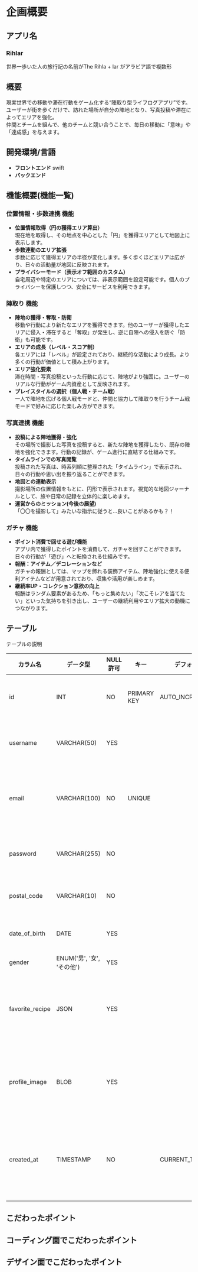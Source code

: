 # 企画概要

## アプリ名
### Rihlar
世界一歩いた人の旅行記の名前がThe Rihla + lar がアラビア語で複数形

## 概要
現実世界での移動や滞在行動をゲーム化する“陣取り型ライフログアプリ”です。<br>
ユーザーが街を歩くだけで、訪れた場所が自分の陣地となり、写真投稿や滞在によってエリアを強化。<br>
仲間とチームを組んで、他のチームと競い合うことで、毎日の移動に「意味」や「達成感」を与えます。


## 開発環境/言語
- **フロントエンド**
    swift
- **バックエンド**
    
  
## 機能概要(機能一覧)
### 位置情報・歩数連携 機能
- **位置情報取得（円の獲得エリア算出）**
<br>現在地を取得し、その地点を中心とした「円」を獲得エリアとして地図上に表示します。
- **歩数連動のエリア拡張**
<br>歩数に応じて獲得エリアの半径が変化します。多く歩くほどエリアは広がり、日々の活動量が地図に反映されます。
- **プライバシーモード（表示オフ範囲のカスタム）**
<br>自宅周辺や特定のエリアについては、非表示範囲を設定可能です。個人のプライバシーを保護しつつ、安全にサービスを利用できます。

### 陣取り 機能
- **陣地の獲得・奪取・防衛**  
移動や行動により新たなエリアを獲得できます。他のユーザーが獲得したエリアに侵入・滞在すると「奪取」が発生し、逆に自陣への侵入を防ぐ「防衛」も可能です。
- **エリアの成長（レベル・スコア制）**
<br>各エリアには「レベル」が設定されており、継続的な活動により成長。より多くの行動が価値として積み上がります。
- **エリア強化要素**
<br>滞在時間・写真投稿といった行動に応じて、陣地がより強固に。ユーザーのリアルな行動がゲーム内資産として反映されます。
- **プレイスタイルの選択（個人戦・チーム戦）**
<br>一人で陣地を広げる個人戦モードと、仲間と協力して陣取りを行うチーム戦モードで好みに応じた楽しみ方ができます。

### 写真連携 機能
- **投稿による陣地獲得・強化**  
その場所で撮影した写真を投稿すると、新たな陣地を獲得したり、既存の陣地を強化できます。行動の記録が、ゲーム進行に直結する仕組みです。
- **タイムラインでの写真閲覧**
<br>投稿された写真は、時系列順に整理された「タイムライン」で表示され、日々の行動や思い出を振り返ることができます。
- **地図との連動表示**
<br>撮影場所の位置情報をもとに、円形で表示されます。視覚的な地図ジャーナルとして、旅や日常の記録を立体的に楽しめます。
- **運営からのミッション(今後の展望)**
<br>「〇〇を撮影して」みたいな指示に従うと...良いことがあるかも？！
    
### ガチャ 機能
- **ポイント消費で回せる遊び機能**  
アプリ内で獲得したポイントを消費して、ガチャを回すことができます。日々の行動が「遊び」へと転換される仕組みです。
- **報酬：アイテム／デコレーションなど**
<br>ガチャの報酬としては、マップを飾れる装飾アイテム、陣地強化に使える便利アイテムなどが用意されており、収集や活用が楽しめます。
- **継続率UP・コレクション意欲の向上**
<br>報酬はランダム要素があるため、「もっと集めたい」「次こそレアを当てたい」といった気持ちを引き出し、ユーザーの継続利用やエリア拡大の動機につながります。
    

## テーブル
テーブルの説明

| カラム名         | データ型          | NULL許可 | キー        | デフォルト値           | 説明               |
|------------------|-------------------|----------|-------------|------------------------|--------------------|
| id               | INT               | NO       | PRIMARY KEY | AUTO_INCREMENT         | ユーザーID          |
| username         | VARCHAR(50)       | YES      |             |                        | ユーザー名          |
| email            | VARCHAR(100)      | NO       | UNIQUE      |                        | メールアドレス      |
| password         | VARCHAR(255)      | NO       |             |                        | パスワード          |
| postal_code      | VARCHAR(10)       | NO       |             |                        | 郵便番号            |
| date_of_birth    | DATE              | YES      |             |                        | 生年月日            |
| gender           | ENUM('男', '女', 'その他') | YES |           |                        | 性別               |
| favorite_recipe  | JSON              | YES      |             |                        | 好きなレシピ情報    |
| profile_image    | BLOB              | YES      |             |                        | プロフィール画像    |
| created_at       | TIMESTAMP         | NO       |             | CURRENT_TIMESTAMP      | アカウント作成日時  |



## こだわったポイント

## コーディング面でこだわったポイント

## デザイン面でこだわったポイント


